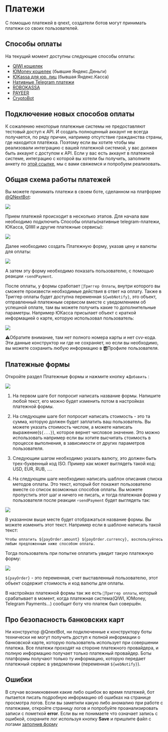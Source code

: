 # Платежи

С помощью платежей в qnext, создатели ботов могут принимать платежи со своих пользователей. 
## Способы оплаты
На текущий момент доступны следующие способы оплаты:
* [QIWI кошелек](/docs/admin/pay/qiwi)
* [ЮMoney кошелек](/docs/admin/pay/yoomoney-api) (бывшие Яндекс.Деньги)
* [ЮKassa для юр. лиц](/docs/admin/pay/yookassa) (бывшая Яндекс.Касса)
* [Нативные Telegram платежи](/docs/admin/pay/telegram)
* [ROBOKASSA](/docs/admin/pay/robokassa)
* [PAYEER](/docs/admin/pay/payeer)
* [CryptoBot](/docs/admin/pay/cryptobot/)

## Подключение новых способов оплаты

К сожалению некоторые платежные системы не предоставляют тестовый доступ к API. И создать полноценный аккаунт не всегда получается, по ряду причин, например отсутствие гражданства страны, где находится платёжка. Поэтому если вы хотите чтобы мы реализовали интеграцию с вашей платежной системой, у вас должен быть аккаунт с доступом к API. Если у вас есть аккаунт в платежной системе, интеграцию с которой вы хотели бы получить, заполните анкету по [этой ссылке](https://t.me/QNextSupportBot?start=addpayment), мы с вами свяжемся и попробуем реализовать.


## Общая схема работы платежей

Вы можете принимать платежи в своем боте, сделанном на платформе [@QNextBot](https://t.me/qnextbot):

![](./1.png)

Прием платежей происходит в несколько этапов. Для начала вам необходимо подключить Способы оплаты(нативные telegram-платежи, ЮКасса, QIWI и другие платежные сервисы):

![](./2.png)

Далее необходимо создать Платежную форму, указав цену и валюты для оплаты:

![](./3.png)

А затем эту форму необходимо показать пользователю, с помощью реакции `⚡️sendPayment`.

После оплаты, у формы сработает `🔗Триггер Оплаты`, внутри которого вы сможете произвести необходимые действия в ответ на оплату. Также в Триггер оплаты будет доступна переменная `${webNotify}`, это объект, отправленный платежным сервисом вместе с уведомлением об успешной оплате, там вы можете получить какие то дополнительные параметры. Например ЮКасса присылает объект с краткой информацией о карте, которую использовал пользователь:

![](./4.png)

⚠️Обратите внимание, там нет полного номера карты и нет cvv-кода. Эти данные конструктор ни где не сохраняет, но если вы необходимо, вы можете сохранить любую информацию в 🆎Профиле пользователя.


## Платежные формы
Откройте раздел Платежные формы и нажмите кнопку `➕Добавить` :

![](./5.png)

1) На первом шаге бот попросит написать название формы. Напишите любой текст, его можно будет изменить потом в настройках платежной формы.

2) На следующем шаге бот попросит написать стоимость - это та сумма, которую должен будет заплатить ваш пользователь. Вы можете указать стоимость числом, а можете написать выражение(`${...}`), которое вернет числовое значение. Это можно использовать например если вы хотите высчитать стоимость в процессе выполнения, в зависимости от других параметров пользователя.

3) Следующим шагом необходимо указать валюту, это должен быть трех-буквенный код ISO. Пример как может выглядеть такой код: USD, EUR, RUB, .... 

4) На следующем шаге необходимо написать шаблон описания списка методов оплаты. Это текст, который бот покажет пользователю вместе со список возможных способов оплаты. Вы можете пропустить этот шаг и ничего не писать, и тогда платежная форма у пользователя после реакции `⚡️sendPayment` будет выглядеть так:

![](./6.png)

В указанном выше месте будет отображаться название формы. Вы можете изменить этот текст. Например если в шаблоне написать такой текст:
```plain 
Чтобы оплатить ${payOrder.amount} ${payOrder.currency}, воспользуйтесь любым предложенным ниже способом оплаты.
```

Тогда пользователь при попытке оплатить увидит такую платежную форму:

![](./7.png)

`${payOrder}` - это переменная, счет выставленный пользователю, этот объект содержит стоимость и код валюты для оплаты. 

В настройках платежной формы так же есть `🔗Триггер оплаты`, который срабатывает в момент, когда платежная система(QIWI, ЮMoney, Telegram Payments...) сообщит боту что платеж был совершён. 

## Про безопасность банковских карт

Ни конструктор @QnextBot, ни подключенные к конструктору боты технически не могут получить доступ к полной информации о банковской карте, которую пользователь использует при совершении платежа. Все платежи проходят на стороне платежного провайдера, и полную информацию получает только платежный провайдер. Боты платформы получают только ту информацию, которую передает платежный сервис в уведомлении (переменная `${webNotify}`). 

## Ошибки

В случае возникновения какие либо ошибок во время платежей, бот пытается писать подробную информацию об ошибках на странице просмотра логов. Если вы заметили какую либо аномалию при работе с платежами, откройте страницу логов и попробуйте проанализировать записи с пометкой **error**. Если вы не понимаете что означает запись с ошибкой, сохраните лог используя кнопку **Save** и пришлите файл с логами [заполнив форму](https://t.me/QNextSupportBot?start=paymenterror)
